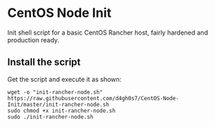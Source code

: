 # CentOS Node Init
Init shell script for a basic CentOS Rancher host, fairly hardened and production ready.

## Install the script

Get the script and execute it as shown:

```
wget -o "init-rancher-node.sh" https://raw.githubusercontent.com/d4gh0s7/CentOS-Node-Init/master/init-rancher-node.sh
sudo chmod +x init-rancher-node.sh
sudo ./init-rancher-node.sh
```